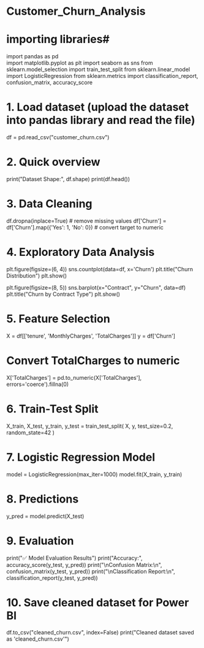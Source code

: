 # Customer_Churn_Analysis #
 # importing libraries#
import pandas as pd  
import matplotlib.pyplot as plt
import seaborn as sns
from sklearn.model_selection import train_test_split
from sklearn.linear_model import LogisticRegression
from sklearn.metrics import classification_report, confusion_matrix, accuracy_score

# 1. Load dataset (upload the dataset into pandas library and read the file)
df = pd.read_csv("customer_churn.csv")

# 2. Quick overview
print("Dataset Shape:", df.shape)
print(df.head())

# 3. Data Cleaning
df.dropna(inplace=True)  # remove missing values
df['Churn'] = df['Churn'].map({'Yes': 1, 'No': 0})  # convert target to numeric

# 4. Exploratory Data Analysis
plt.figure(figsize=(6, 4))
sns.countplot(data=df, x='Churn')
plt.title("Churn Distribution")
plt.show()

plt.figure(figsize=(8, 5))
sns.barplot(x="Contract", y="Churn", data=df)
plt.title("Churn by Contract Type")
plt.show()

# 5. Feature Selection
X = df[['tenure', 'MonthlyCharges', 'TotalCharges']]
y = df['Churn']

# Convert TotalCharges to numeric
X['TotalCharges'] = pd.to_numeric(X['TotalCharges'], errors='coerce').fillna(0)

# 6. Train-Test Split
X_train, X_test, y_train, y_test = train_test_split(
    X, y, test_size=0.2, random_state=42
)

# 7. Logistic Regression Model
model = LogisticRegression(max_iter=1000)
model.fit(X_train, y_train)

# 8. Predictions
y_pred = model.predict(X_test)

# 9. Evaluation
print("✅ Model Evaluation Results")
print("Accuracy:", accuracy_score(y_test, y_pred))
print("\nConfusion Matrix:\n", confusion_matrix(y_test, y_pred))
print("\nClassification Report:\n", classification_report(y_test, y_pred))

# 10. Save cleaned dataset for Power BI
df.to_csv("cleaned_churn.csv", index=False)
print("Cleaned dataset saved as 'cleaned_churn.csv'")
